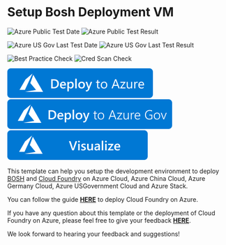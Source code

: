 # Setup Bosh Deployment VM

![Azure Public Test Date](https://azurequickstartsservice.blob.core.windows.net/badges/bosh-setup/PublicLastTestDate.svg)
![Azure Public Test Result](https://azurequickstartsservice.blob.core.windows.net/badges/bosh-setup/PublicDeployment.svg)

![Azure US Gov Last Test Date](https://azurequickstartsservice.blob.core.windows.net/badges/bosh-setup/FairfaxLastTestDate.svg)
![Azure US Gov Last Test Result](https://azurequickstartsservice.blob.core.windows.net/badges/bosh-setup/FairfaxDeployment.svg)

![Best Practice Check](https://azurequickstartsservice.blob.core.windows.net/badges/bosh-setup/BestPracticeResult.svg)
![Cred Scan Check](https://azurequickstartsservice.blob.core.windows.net/badges/bosh-setup/CredScanResult.svg)

[![Deploy To Azure](https://raw.githubusercontent.com/Azure/azure-quickstart-templates/master/1-CONTRIBUTION-GUIDE/images/deploytoazure.svg?sanitize=true)](https://portal.azure.com/#create/Microsoft.Template/uri/https%3A%2F%2Fraw.githubusercontent.com%2FAzure%2Fazure-quickstart-templates%2Fmaster%2Fbosh-setup%2Fazuredeploy.json)
[![Deploy To Azure US Gov](https://raw.githubusercontent.com/Azure/azure-quickstart-templates/master/1-CONTRIBUTION-GUIDE/images/deploytoazuregov.svg?sanitize=true)](https://portal.azure.us/#create/Microsoft.Template/uri/https%3A%2F%2Fraw.githubusercontent.com%2FAzure%2Fazure-quickstart-templates%2Fmaster%2Fbosh-setup%2Fazuredeploy.json)
[![Visualize](https://raw.githubusercontent.com/Azure/azure-quickstart-templates/master/1-CONTRIBUTION-GUIDE/images/visualizebutton.svg?sanitize=true)](http://armviz.io/#/?load=https%3A%2F%2Fraw.githubusercontent.com%2FAzure%2Fazure-quickstart-templates%2Fmaster%2Fbosh-setup%2Fazuredeploy.json)

This template can help you setup the development environment to deploy
[BOSH](http://bosh.io/) and [Cloud Foundry](https://www.cloudfoundry.org/) on
Azure Cloud, Azure China Cloud, Azure Germany Cloud, Azure USGovernment Cloud
and Azure Stack.

You can follow the guide
[**HERE**](https://github.com/cloudfoundry-incubator/bosh-azure-cpi-release/blob/master/docs/guidance.md)
to deploy Cloud Foundry on Azure.

If you have any question about this template or the deployment of Cloud Foundry
on Azure, please feel free to give your feedback
[**HERE**](https://github.com/cloudfoundry-incubator/bosh-azure-cpi-release/issues).

We look forward to hearing your feedback and suggestions!
